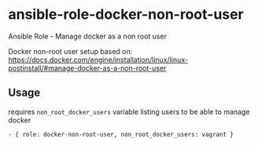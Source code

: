 # ansible-role-docker-non-root-user
Ansible Role - Manage docker as a non root user

Docker non-root user setup based on: https://docs.docker.com/engine/installation/linux/linux-postinstall/#manage-docker-as-a-non-root-user

## Usage
requires `non_root_docker_users` variable listing users to be able to manage docker

    - { role: docker-non-root-user, non_root_docker_users: vagrant }